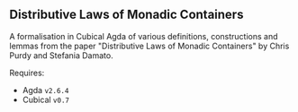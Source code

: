 Distributive Laws of Monadic Containers
---

A formalisation in Cubical Agda of various definitions, constructions and lemmas from the paper "Distributive Laws of Monadic Containers" by Chris Purdy and Stefania Damato.

Requires:
- Agda `v2.6.4`
- Cubical `v0.7`
